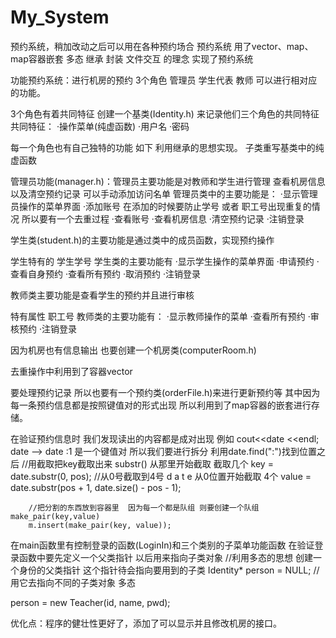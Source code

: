 # My_System
预约系统，稍加改动之后可以用在各种预约场合 预约系统 用了vector、map、map容器嵌套 多态 继承 封装 文件交互 的理念 实现了预约系统

功能预约系统：进行机房的预约 3个角色 管理员 学生代表 教师 可以进行相对应的功能。

3个角色有着共同特征 创建一个基类(Identity.h) 来记录他们三个角色的共同特征 共同特征： ·操作菜单(纯虚函数) ·用户名 ·密码

每一个角色也有自己独特的功能 如下 利用继承的思想实现。 子类重写基类中的纯虚函数

管理员功能(manager.h)：管理员主要功能是对教师和学生进行管理 查看机房信息以及清空预约记录 可以手动添加访问名单 管理员类中的主要功能是： ·显示管理员操作的菜单界面 ·添加账号 在添加的时候要防止学号 或者 职工号出现重复的情况 所以要有一个去重过程 ·查看账号 ·查看机房信息 ·清空预约记录 ·注销登录

学生类(student.h)的主要功能是通过类中的成员函数，实现预约操作

学生特有的 学生学号 学生类的主要功能有 ·显示学生操作的菜单界面 ·申请预约 ·查看自身预约 ·查看所有预约 ·取消预约 ·注销登录

教师类主要功能是查看学生的预约并且进行审核

特有属性 职工号 教师类的主要功能有： ·显示教师操作的菜单 ·查看所有预约 ·审核预约 ·注销登录

因为机房也有信息输出 也要创建一个机房类(computerRoom.h)

去重操作中利用到了容器vector

要处理预约记录 所以也要有一个预约类(orderFile.h)来进行更新预约等 其中因为每一条预约信息都是按照键值对的形式出现 所以利用到了map容器的嵌套进行存储。

在验证预约信息时 我们发现读出的内容都是成对出现 例如 cout<<date <<endl;
date --> date :1 是一个键值对 所以我们要进行拆分 利用date.find(":")找到位置之后 //用截取把key截取出来 substr() 从那里开始截取 截取几个 key = date.substr(0, pos); //从0号截取到4号 d a t e 从0位置开始截取 4个 value = date.substr(pos + 1, date.size() - pos - 1);

		//把分割的东西放到容器里  因为每一个都是队组 则要创建一个队组 make_pair(key,value)
		m.insert(make_pair(key, value));
在main函数里有控制登录的函数(LoginIn)和三个类别的子菜单功能函数 在验证登录函数中要先定义一个父类指针 以后用来指向子类对象 //利用多态的思想 创建一个身份的父类指针 这个指针待会指向要用到的子类 Identity* person = NULL; //用它去指向不同的子类对象 多态

person = new Teacher(id, name, pwd);

优化点：程序的健壮性更好了，添加了可以显示并且修改机房的接口。
